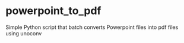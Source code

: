 # powerpoint_to_pdf
Simple Python script that batch converts Powerpoint files into pdf files using unoconv
